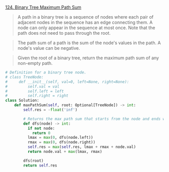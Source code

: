 [124. Binary Tree Maximum Path Sum](https://leetcode.com/problems/binary-tree-maximum-path-sum)

> A path in a binary tree is a sequence of nodes where each pair of adjacent nodes in the sequence has an edge connecting them. A node can only appear in the sequence at most once. Note that the path does not need to pass through the root.

> The path sum of a path is the sum of the node's values in the path. A node's value can be negative.

> Given the root of a binary tree, return the maximum path sum of any non-empty path.


```python
# Definition for a binary tree node.
# class TreeNode:
#     def __init__(self, val=0, left=None, right=None):
#         self.val = val
#         self.left = left
#         self.right = right
class Solution:
    def maxPathSum(self, root: Optional[TreeNode]) -> int:
        self.res = -float('inf')

        # Returns the max path sum that starts from the node and ends with one of its child
        def dfs(node) -> int:
          if not node:
            return 0
          lmax = max(0, dfs(node.left))
          rmax = max(0, dfs(node.right))
          self.res = max(self.res, lmax + rmax + node.val)
          return node.val + max(lmax, rmax)

        dfs(root)
        return self.res
```